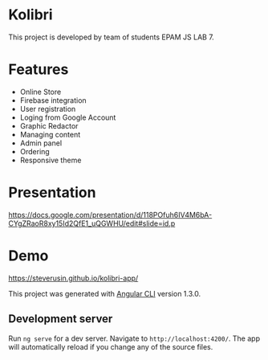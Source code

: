 # Kolibri

This project is developed by team of students EPAM JS LAB 7.

# Features

* Online Store
* Firebase integration
* User registration
* Loging from Google Account
* Graphic Redactor
* Managing content
* Admin panel
* Ordering
* Responsive theme

# Presentation
https://docs.google.com/presentation/d/118POfuh6IV4M6bA-CYgZRaoR8xy15Id2QfE1_uQGWHU/edit#slide=id.p

# Demo
https://steverusin.github.io/kolibri-app/

This project was generated with [Angular CLI](https://github.com/angular/angular-cli) version 1.3.0.

## Development server

Run `ng serve` for a dev server. Navigate to `http://localhost:4200/`. The app will automatically reload if you change any of the source files.
